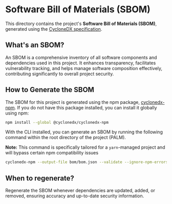 # Software Bill of Materials (SBOM)

This directory contains the project's **Software Bill of Materials (SBOM)**, generated using the [CycloneDX specification](https://cyclonedx.org/).

## What's an SBOM?

An SBOM is a comprehensive inventory of all software components and dependencies used in this project. It enhances transparency, facilitates vulnerability tracking, and helps manage software composition effectively, contributing significantly to overall project security.

## How to Generate the SBOM

The SBOM for this project is generated using the npm package, [cyclonedx-npm](https://www.npmjs.com/package/@cyclonedx/cyclonedx-npm). If you do not have this package installed, you can install it globally using npm:

```bash
npm install --global @cyclonedx/cyclonedx-npm
```

With the CLI installed, you can generate an SBOM by running the following command within the root directory of the project (PALM).

**Note:** This command is specifically tailored for a `yarn`-managed project and will bypass certain npm compatibility issues

```bash
cyclonedx-npm --output-file bom/bom.json --validate --ignore-npm-errors
```

## When to regenerate?

Regenerate the SBOM whenever dependencies are updated, added, or removed, ensuring accuracy and up-to-date security information.
